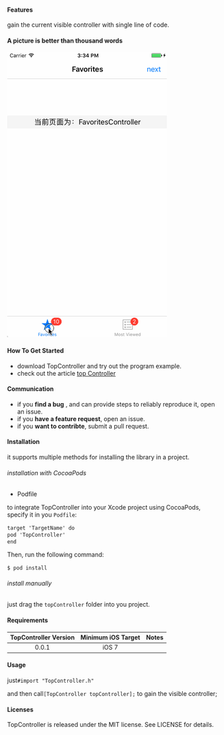 #### Features

gain the current visible controller with single line of code.

#### A picture is better than thousand words

![示例](topController.gif)

#### How To Get Started

- download TopController and try out the program example.
- check out the article [top Controller](http://www.jianshu.com/p/a8f3fb7244f8)

#### Communication

- if you **find a bug** , and can provide steps to reliably reproduce it, open an issue.
- if you **have a feature request**, open an issue.
- if you **want to contribte**, submit a pull request.

#### Installation

it supports multiple methods for installing the library in a project.

###### installation with CocoaPods

- Podfile

to integrate TopController into your Xcode project using CocoaPods, specify it in you `Podfile`:

```
target 'TargetName' do
pod 'TopController'
end
```

Then, run the following command:

```
$ pod install
```



###### install manually

just drag the `topController` folder into you project.



#### Requirements

| TopController Version | Minimum iOS Target | Notes |
| :-------------------: | :----------------: | :---: |
|         0.0.1         |       iOS 7        |       |



#### Usage 

just`#import "TopController.h"`

and then call`[TopController topController];` to gain the visible controller;

#### Licenses

TopController is released under the MIT license. See LICENSE for details.
